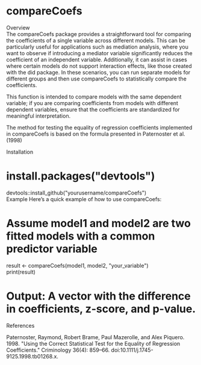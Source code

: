 # compareCoefs

Overview  
The compareCoefs package provides a straightforward tool for comparing the coefficients of a single variable across different models. This can be particularly useful for applications such as mediation analysis, where you want to observe if introducing a mediator variable significantly reduces the coefficient of an independent variable. Additionally, it can assist in cases where certain models do not support interaction effects, like those created with the did package. In these scenarios, you can run separate models for different groups and then use compareCoefs to statistically compare the coefficients.  

This function is intended to compare models with the same dependent variable; if you are comparing coefficients from models with different dependent variables, ensure that the coefficients are standardized for meaningful interpretation.  

The method for testing the equality of regression coefficients implemented in compareCoefs is based on the formula presented in Paternoster et al. (1998)  

Installation  
# install.packages("devtools")  
devtools::install_github("yourusername/compareCoefs")  
Example
Here’s a quick example of how to use compareCoefs:

# Assume model1 and model2 are two fitted models with a common predictor variable  
result <- compareCoefs(model1, model2, "your_variable")  
print(result)  
# Output: A vector with the difference in coefficients, z-score, and p-value.  

References  

Paternoster, Raymond, Robert Brame, Paul Mazerolle, and Alex Piquero. 1998. "Using the Correct Statistical Test for the Equality of Regression Coefficients." Criminology 36(4): 859–66. doi:10.1111/j.1745-9125.1998.tb01268.x.

